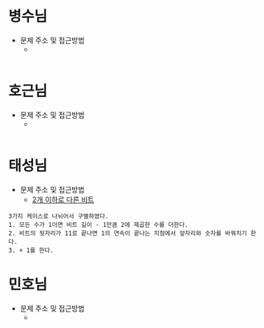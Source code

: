 # 병수님

-   문제 주소 및 접근방법
    -   []()

```text

```

# 호근님

-   문제 주소 및 접근방법
    -   []()

```text

```

# 태성님

-   문제 주소 및 접근방법
    - [2개 이하로 다른 비트](https://programmers.co.kr/learn/courses/30/lessons/77885)

```text
3가지 케이스로 나뉘어서 구별하였다.
1. 모든 수가 1이면 비트 길이 - 1만큼 2에 제곱한 수를 더한다.
2. 비트의 뒷자리가 11로 끝나면 1의 연속이 끝나는 지점에서 앞자리와 숫자를 바꿔치기 한다.
3. + 1를 한다.
```

# 민호님

- 문제 주소 및 접근방법
  - []()

```text

```
